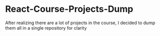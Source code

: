 # React-Course-Projects-Dump
 After realizing there are a lot of projects in the course, I decided to dump them all in a single repository for clarity
